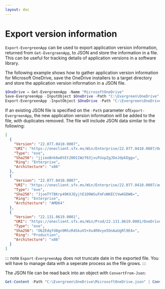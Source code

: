 ```yaml
---
layout: doc
---
```

# Export version information

`Export-EvergreenApp` can be used to export application version information, returned from `Get-EvergreenApp`, to JSON and store the information in a file. This can be useful for tracking details of application versions in a software library.

The following example shows how to gather application version information for Microsoft OneDrive, save the OneDrive installers to a target directory and store the application version information in a JSON file.

```powershell
$OneDrive = Get-EvergreenApp -Name "MicrosoftOneDrive"
Save-EvergreenApp -InputObject $OneDrive -Path "C:\Evergreen\OneDrive"
Export-EvergreenApp -InputObject $OneDrive -Path "C:\Evergreen\OneDrive\MicrosoftOneDrive.json"
```

If an existing JSON file is specified on the `-Path` parameter of`Export-EvergreenApp`, the new application version information will be added to the file, with duplicates removed. The file will include JSON data similar to the following:

```json
[
  {
    "Version": "22.077.0410.0007",
    "URI": "https://oneclient.sfx.ms/Win/Enterprise/22.077.0410.0007/OneDriveSetup.exe",
    "Type": "exe",
    "Sha256": "jjiooBnk6w0tEt20O1IWzT63jvuFUxpZgJDoJdpkDgg=",
    "Ring": "Enterprise",
    "Architecture": "x86"
  },
  {
    "Version": "22.077.0410.0007",
    "URI": "https://oneclient.sfx.ms/Win/Enterprise/22.077.0410.0007/amd64/OneDriveSetup.exe",
    "Type": "exe",
    "Sha256": "JjoeTY78Krp49KXJEyjtE1O9WSuFmFoNKECtVwKGDW8=",
    "Ring": "Enterprise",
    "Architecture": "AMD64"
  },
  {
    "Version": "22.131.0619.0001",
    "URI": "https://oneclient.sfx.ms/Win/Prod/22.131.0619.0001/OneDriveSetup.exe",
    "Type": "exe",
    "Sha256": "ObZEdqfd8gn9RhzR4SkuVS+Xu4R0vye5OnAaUgRl9E4=",
    "Ring": "Production",
    "Architecture": "x86"
  }
]
```

::: note
    `Export-EvergreenApp` does not truncate date in the exported file. You will have to manage data with a seperate process as the file grows.
:::

The JSON file can be read back into an object with `ConvertFrom-Json`:

```powershell
Get-Content -Path "C:\Evergreen\OneDrive\MicrosoftOneDrive.json" | ConvertFrom-Json
```
